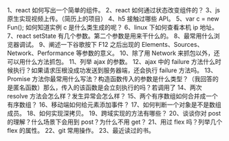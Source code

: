 1、react 如何写出一个简单的组件。
2、react 如何通过状态改变组件的？
3、js 原生实现视频上传。（简历上的项目）
4、h5 接触过哪些 API。
5、var c = new Fun(); 如何知道实例 c 是什么类生成的呢？
6、linux 下如何查看本机 ip 地址。
7、react setState 有几个参数。第二个参数是用来干什么的。
8、最常用什么浏览器调试。
9、阐述一下谷歌按下 F12 之后出现的 Elements、Sources、Network、Performance 等参数的意义。
10、除了用 Network 来抓包以外，还可以用什么方法抓包。
11、列举 ajax 的参数。
12、ajax 中的 failure 方法什么时候执行？如果请求压根没成功发送到服务器端，还会执行 failure 方法吗。
13、Promise 方法你最常用什么写法？构造函数传入的参数是什么类型？（我回答的是匿名函数）那么，传入的该函数是会立刻执行的吗？若调用了 14、两次 resolve 方法会怎么样？发生异常会怎么样？
15、两个有序数组如何合并成一个有序数组？
16、移动端如何给元素添加事件？
17、如何判断一个对象是不是数组成员。
18、如何实现深拷贝。
19、跨域实现的方法有哪些？
20、谈谈你对 post 的理解？什么场景下会用到 post？为什么不用 get？
21、用过 flex 吗？列举几个 flex 的属性。
22、git 常用操作。
23、最近读过的书。

